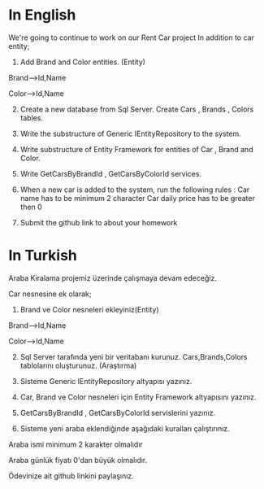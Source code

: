 # In English 
We're going to continue to work on our Rent Car project
In addition to car entity;

1. Add Brand and Color entities. (Entity)

Brand-->Id,Name

Color-->Id,Name

2. Create a new database from Sql Server. Create Cars , Brands , Colors tables.

3. Write the substructure of Generic IEntityRepository to the system.
4. Write substructure of Entity Framework for entities of Car , Brand and Color.
5. Write GetCarsByBrandId , GetCarsByColorId services.
6. When a new car is added to the system, run the following rules : 
Car name has to be minimum 2 character 
Car daily price has to be greater then 0
7. Submit the github link to about your homework

# In Turkish 

Araba Kiralama projemiz üzerinde çalışmaya devam edeceğiz.

Car nesnesine ek olarak;

1) Brand ve Color nesneleri ekleyiniz(Entity)

Brand-->Id,Name

Color-->Id,Name

2) Sql Server tarafında yeni bir veritabanı kurunuz. Cars,Brands,Colors tablolarını oluşturunuz. (Araştırma)

3) Sisteme Generic IEntityRepository altyapısı yazınız.

4) Car, Brand ve Color nesneleri için Entity Framework altyapısını yazınız.

5) GetCarsByBrandId , GetCarsByColorId servislerini yazınız.

6) Sisteme yeni araba eklendiğinde aşağıdaki kuralları çalıştırınız.

Araba ismi minimum 2 karakter olmalıdır

Araba günlük fiyatı 0'dan büyük olmalıdır.

Ödevinize ait github linkini paylaşınız.
